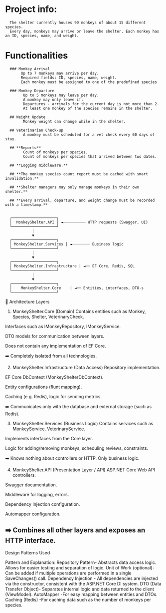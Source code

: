 # **Project info:**
      The shelter currently houses 90 monkeys of about 15 different species. 
      Every day, monkeys may arrive or leave the shelter. Each monkey has an ID, species, name, and weight.
      
# **Functionalities**

      ### Monkey Arrival
           Up to 7 monkeys may arrive per day.
           Required fields: ID, species, name, weight.
           Each monkey must be assigned to one of the predefined species
           
      ### Monkey Departure
            Up to 5 monkeys may leave per day.
            A monkey may only leave if:
            Departures - arrivals for the current day is not more than 2.
            At least one monkey of the species remains in the shelter.
            
      ## Weight Update
            Monkey weight can change while in the shelter.
            
      ## Veterinarian Check-up
            A monkey must be scheduled for a vet check every 60 days of stay. 
            
      ## **Reports**
            Count of monkeys per species.
            Count of monkeys per species that arrived between two dates.
            
      ## **Logging middleware.**
      
      ## **The monkey species count report must be cached with smart invalidation.**
      
      ## **Shelter managers may only manage monkeys in their own shelter.**
      
      ## **Every arrival, departure, and weight change must be recorded with a timestamp.**
      

      ┌────────────────────┐
      │  MonkeyShelter.API │ ◄────────── HTTP requests (Swagger, UI)
      └────────────────────┘
                │
                ▼
      ┌────────────────────┐
      │ MonkeyShelter.Services │ ◄──────── Business logic
      └────────────────────┘
                │
                ▼
      ┌────────────────────┐
      │ MonkeyShelter.Infrastructure │ ◄── EF Core, Redis, SQL
      └────────────────────┘
                │
                ▼
      ┌────────────────────┐
      │    MonkeyShelter.Core    │ ◄── Entities, interfaces, DTO-s
      └────────────────────┘

🧱 Architecture Layers

1. MonkeyShelter.Core (Domain)
Contains entities such as Monkey, Species, Shelter, VeterinaryCheck.

Interfaces such as IMonkeyRepository, IMonkeyService.

DTO models for communication between layers.

Does not contain any implementation of EF Core.

➡️ Completely isolated from all technologies.

2. MonkeyShelter.Infrastructure (Data Access)
Repository implementation.

EF Core DbContext (MonkeyShelterDbContext).

Entity configurations (flunt mapping).

Caching (e.g. Redis), logic for sending metrics.

➡️ Communicates only with the database and external storage (such as Redis).

3. MonkeyShelter.Services (Business Logic)
Contains services such as MonkeyService, VeterinaryService.

Implements interfaces from the Core layer.

Logic for adding/removing monkeys, scheduling reviews, constraints.

➡️ Knows nothing about controllers or HTTP. Only business logic.

4. MonkeyShelter.API (Presentation Layer / API)
ASP.NET Core Web API controllers.

Swagger documentation.

Middleware for logging, errors.

Dependency Injection configuration.

Automapper configuration.

➡️ Combines all other layers and exposes an HTTP interface.
---------------
Design Patterns Used

Pattern and Explanation:
Repository Pattern- Abstracts data access logic. Allows for easier testing and separation of logic.
Unit of Work (optional)- Can be added if multiple operations are performed in a single SaveChanges() call.
Dependency Injection - All dependencies are injected via the constructor, consistent with the ASP.NET Core DI system.
DTO (Data Transfer Object)- Separates internal logic and data returned to the client (ViewModel).
AutoMapper -For easy mapping between entities and DTOs.
Caching (Redis) -For caching data such as the number of monkeys per species.
